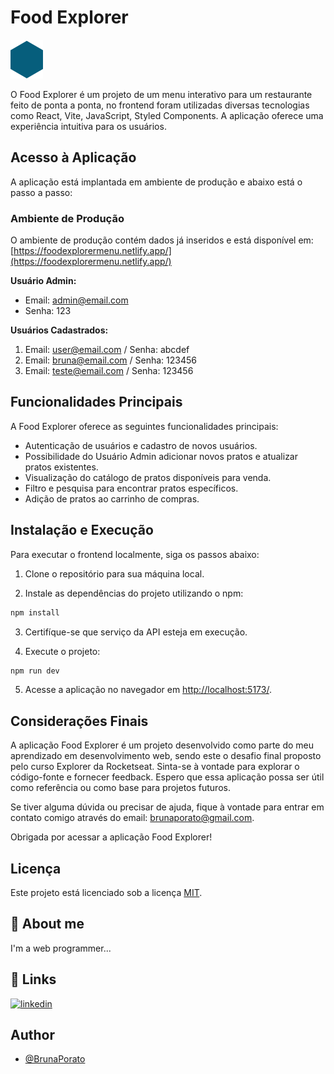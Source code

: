 # Food Explorer 

![Food Explorer Logo](./src/assets/polygon.svg)

O Food Explorer é um projeto de um menu interativo para um restaurante feito de ponta a ponta, no frontend foram utilizadas diversas tecnologias como React, Vite, JavaScript, Styled Components. A aplicação oferece uma experiência intuitiva para os usuários.

## Acesso à Aplicação

A aplicação está implantada em ambiente de produção e abaixo está o passo a passo:

### Ambiente de Produção

O ambiente de produção contém dados já inseridos e está disponível em: [https://foodexplorermenu.netlify.app/](https://foodexplorermenu.netlify.app/)

**Usuário Admin:**
- Email: admin@email.com
- Senha: 123

**Usuários Cadastrados:**
1. Email: user@email.com / Senha: abcdef
2. Email: bruna@email.com / Senha: 123456
3. Email: teste@email.com / Senha: 123456


## Funcionalidades Principais

A Food Explorer oferece as seguintes funcionalidades principais:

- Autenticação de usuários e cadastro de novos usuários.
- Possibilidade do Usuário Admin adicionar novos pratos e atualizar pratos existentes.
- Visualização do catálogo de pratos disponíveis para venda.
- Filtro e pesquisa para encontrar pratos específicos.
- Adição de pratos ao carrinho de compras.


## Instalação e Execução

Para executar o frontend localmente, siga os passos abaixo:

1. Clone o repositório para sua máquina local.

2. Instale as dependências do projeto utilizando o npm:

```bash
npm install
```
3. Certifíque-se que serviço da API esteja em execução. 

4. Execute o projeto:

```bash
npm run dev
```

5. Acesse a aplicação no navegador em [http://localhost:5173/](http://localhost:5173/).


## Considerações Finais

A aplicação Food Explorer é um projeto desenvolvido como parte do meu aprendizado em desenvolvimento web, sendo este o desafio final proposto pelo curso Explorer da Rocketseat. Sinta-se à vontade para explorar o código-fonte e fornecer feedback. Espero que essa aplicação possa ser útil como referência ou como base para projetos futuros.

Se tiver alguma dúvida ou precisar de ajuda, fique à vontade para entrar em contato comigo através do email: brunaporato@gmail.com.

Obrigada por acessar a aplicação Food Explorer!


## Licença

Este projeto está licenciado sob a licença [MIT](https://opensource.org/licenses/MIT).


## 🚀 About me

I'm a web programmer...

## 🔗 Links

[![linkedin](https://img.shields.io/badge/linkedin-0A66C2?style=for-the-badge&logo=linkedin&logoColor=white)](https://www.linkedin.com/in/brunaporato/)

## Author

-   [@BrunaPorato](https://www.github.com/brunaporato)